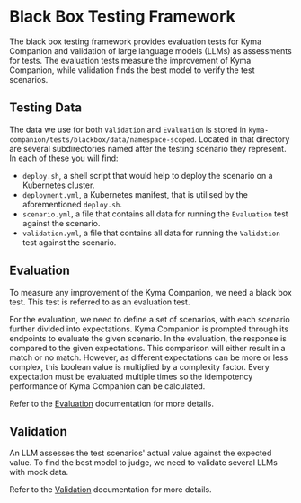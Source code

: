 # Black Box Testing Framework

The black box testing framework provides evaluation tests for Kyma Companion and validation of large language models (LLMs) as assessments for tests. The evaluation tests measure the improvement of Kyma Companion, while validation finds the best model to verify the test scenarios.

## Testing Data

The data we use for both `Validation` and `Evaluation` is stored in `kyma-companion/tests/blackbox/data/namespace-scoped`. Located in that directory are several subdirectories named after the testing scenario they represent. In each of these you will find:
- `deploy.sh`, a shell script that would help to deploy the scenario on a Kubernetes cluster.
- `deployment.yml`, a Kubernetes manifest, that is utilised by the aforementioned `deploy.sh`.
- `scenario.yml`, a file that contains all data for running the `Evaluation` test against the scenario.
- `validation.yml`, a file that contains all data for running the `Validation` test against the scenario.

## Evaluation

To measure any improvement of the Kyma Companion, we need a black box test. This test is referred to as an evaluation test.

For the evaluation, we need to define a set of scenarios, with each scenario further divided into expectations. Kyma
Companion is prompted through its endpoints to evaluate the given scenario. In the evaluation, the response is compared
to the given expectations. This comparison will either result in a match or no match. However, as different expectations
can be more or less complex, this boolean value is multiplied by a complexity factor. Every expectation must be
evaluated multiple times so the idempotency performance of Kyma Companion can be calculated.

Refer to the [Evaluation](./evaluation.md) documentation for more details.


## Validation

An LLM assesses the test scenarios' actual value against the expected value. To find the best model to judge, we need to validate several LLMs with mock data.

Refer to the [Validation](./validation.md) documentation for more details.
